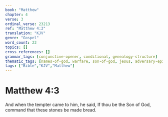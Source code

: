 ```yaml
---
book: "Matthew"
chapter: 4
verse: 3
ordinal_verse: 23213
ref: "Matthew 4:3"
translation: "KJV"
genre: "Gospel"
word_count: 23
topics: []
cross_references: []
grammar_tags: [conjunctive-opener, conditional, genealogy-structure]
thematic_tags: [names-of-god, warfare, son-of-god, jesus, adversary-epithet, adversary]
tags: ["Bible","KJV","Matthew"]
---
```


# Matthew 4:3

And when the tempter came to him, he said, If thou be the Son of God, command that these stones be made bread.
